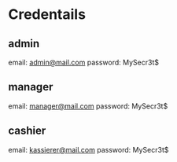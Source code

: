 ﻿# Credentails

## admin

email: admin@mail.com
password: MySecr3t$

## manager

email: manager@mail.com
password: MySecr3t$

## cashier

email: kassierer@mail.com
password: MySecr3t$